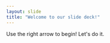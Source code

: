 ```yaml
---
layout: slide
title: "Welcome to our slide deck!"
---
```


Use the right arrow to begin!
Let's do it.
